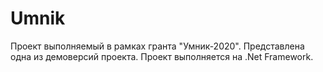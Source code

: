 # Umnik
Проект выполняемый в рамках гранта "Умник-2020". Представлена одна из демоверсий проекта. Проект выполняется на .Net Framework.
